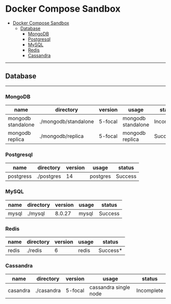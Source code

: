 # Docker Compose Sandbox

- [Docker Compose Sandbox](#docker-compose-sandbox)
  - [Database](#database)
    - [MongoDB](#mongodb)
    - [Postgresql](#postgresql)
    - [MySQL](#mysql)
    - [Redis](#redis)
    - [Cassandra](#cassandra)

---

## Database

---

### MongoDB

| name               | directory            | version | usage              | status     |
| ------------------ | -------------------- | ------- | ------------------ | ---------- |
| mongodb standalone | ./mongodb/standalone | 5-focal | mongodb standalone | Incomplete |
| mongodb replica    | ./mongodb/replica    | 5-focal | mongodb replica    | Success\*  |

### Postgresql

| name      | directory  | version | usage    | status  |
| --------- | ---------- | ------- | -------- | ------- |
| postgress | ./postgres | 14      | postgres | Success |

### MySQL

| name  | directory | version | usage | status  |
| ----- | --------- | ------- | ----- | ------- |
| mysql | ./mysql   | 8.0.27  | mysql | Success |

### Redis

| name  | directory | version | usage | status    |
| ----- | --------- | ------- | ----- | --------- |
| redis | ./redis   | 6       | redis | Success\* |

### Cassandra

| name     | directory  | version | usage                 | status     |
| -------- | ---------- | ------- | --------------------- | ---------- |
| casandra | ./casandra | 5-focal | cassandra single node | Incomplete |
